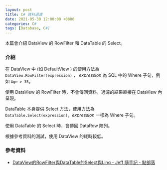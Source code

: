 ```yaml
---
layout: post
title: C# 資料過濾
date: 2021-05-30 12:00:00 +0800
categories: C#
tags: [Database, C#]
--- 
```


本篇會介紹 DataView 的 RowFilter 和 DataTable 的 Select。

### 介紹

在 DataView 中 (如 DefaultView ) 的使用方法為 `DataView.RowFilter(expression)` ， *expression* 為 SQL 中的 Where 子句，例如 `Age > 35`。

使用 DataView 的 RowFilter 時，不會傳回資料，過濾的結果直接在 DataView 內呈現。

DataTable 本身提供 Select 方法，使用方法為 `DataTable.Select(expression)`，*expression* 一樣為 Where 子句。

使用 DataTable 的 Select 時，會傳回 DataRow 陣列。

根據參考資料的測試，使用 DataView 的耗時較低。

### 參考資料

- [DataView的RowFilter與DataTable的Select與Linq - Jeff 隨手記 - 點部落](https://dotblogs.com.tw/jeff-yeh/2010/09/28/17972)